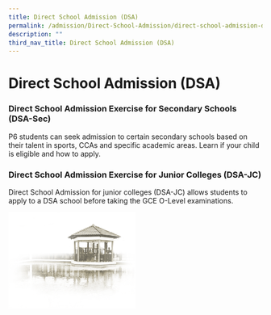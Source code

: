 ```yaml
---
title: Direct School Admission (DSA)
permalink: /admission/Direct-School-Admission/direct-school-admission-dsa
description: ""
third_nav_title: Direct School Admission (DSA)
---
```

# **Direct School Admission (DSA)**

### Direct School Admission Exercise for Secondary Schools (DSA-Sec)

P6 students can seek admission to certain secondary schools based on their talent in sports, CCAs and specific academic areas. Learn if your child is eligible and how to apply.

### Direct School Admission Exercise for Junior Colleges (DSA-JC)

Direct School Admission for junior colleges (DSA-JC) allows students to apply to a DSA school before taking the GCE O-Level examinations.

<img src="/images/pavilion.png" 
     style="width:50%">